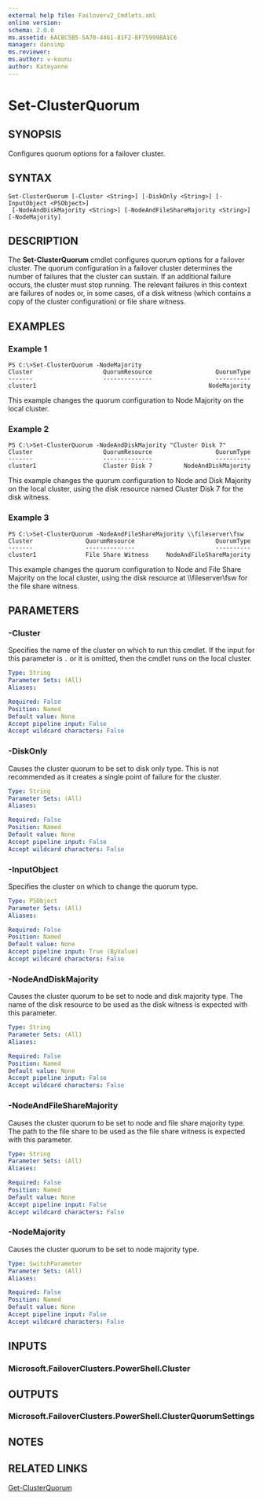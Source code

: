```yaml
---
external help file: Failoverv2_Cmdlets.xml
online version: 
schema: 2.0.0
ms.assetid: 6ACBC5B5-5A70-4461-81F2-BF759998A1C6
manager: dansimp
ms.reviewer:
ms.author: v-kaunu
author: Kateyanne
---
```


# Set-ClusterQuorum

## SYNOPSIS
Configures quorum options for a failover cluster.

## SYNTAX

```
Set-ClusterQuorum [-Cluster <String>] [-DiskOnly <String>] [-InputObject <PSObject>]
 [-NodeAndDiskMajority <String>] [-NodeAndFileShareMajority <String>] [-NodeMajority]
```

## DESCRIPTION
The **Set-ClusterQuorum** cmdlet configures quorum options for a failover cluster.
The quorum configuration in a failover cluster determines the number of failures that the cluster can sustain.
If an additional failure occurs, the cluster must stop running.
The relevant failures in this context are failures of nodes or, in some cases, of a disk witness (which contains a copy of the cluster configuration) or file share witness.

## EXAMPLES

### Example 1
```
PS C:\>Set-ClusterQuorum -NodeMajority
Cluster                    QuorumResource                  QuorumType 
-------                    --------------                  ---------- 
cluster1                                                 NodeMajority
```

This example changes the quorum configuration to Node Majority on the local cluster.

### Example 2
```
PS C:\>Set-ClusterQuorum -NodeAndDiskMajority "Cluster Disk 7"
Cluster                    QuorumResource                  QuorumType 
-------                    --------------                  ---------- 
cluster1                   Cluster Disk 7         NodeAndDiskMajority
```

This example changes the quorum configuration to Node and Disk Majority on the local cluster, using the disk resource named Cluster Disk 7 for the disk witness.

### Example 3
```
PS C:\>Set-ClusterQuorum -NodeAndFileShareMajority \\fileserver\fsw
Cluster               QuorumResource                       QuorumType 
-------               --------------                       ---------- 
cluster1              File Share Witness     NodeAndFileShareMajority
```

This example changes the quorum configuration to Node and File Share Majority on the local cluster, using the disk resource at \\\\fileserver\fsw for the file share witness.

## PARAMETERS

### -Cluster
Specifies the name of the cluster on which to run this cmdlet.
If the input for this parameter is `.` or it is omitted, then the cmdlet runs on the local cluster.

```yaml
Type: String
Parameter Sets: (All)
Aliases: 

Required: False
Position: Named
Default value: None
Accept pipeline input: False
Accept wildcard characters: False
```

### -DiskOnly
Causes the cluster quorum to be set to disk only type.
This is not recommended as it creates a single point of failure for the cluster.

```yaml
Type: String
Parameter Sets: (All)
Aliases: 

Required: False
Position: Named
Default value: None
Accept pipeline input: False
Accept wildcard characters: False
```

### -InputObject
Specifies the cluster on which to change the quorum type.

```yaml
Type: PSObject
Parameter Sets: (All)
Aliases: 

Required: False
Position: Named
Default value: None
Accept pipeline input: True (ByValue)
Accept wildcard characters: False
```

### -NodeAndDiskMajority
Causes the cluster quorum to be set to node and disk majority type.
The name of the disk resource to be used as the disk witness is expected with this parameter.

```yaml
Type: String
Parameter Sets: (All)
Aliases: 

Required: False
Position: Named
Default value: None
Accept pipeline input: False
Accept wildcard characters: False
```

### -NodeAndFileShareMajority
Causes the cluster quorum to be set to node and file share majority type.
The path to the file share to be used as the file share witness is expected with this parameter.

```yaml
Type: String
Parameter Sets: (All)
Aliases: 

Required: False
Position: Named
Default value: None
Accept pipeline input: False
Accept wildcard characters: False
```

### -NodeMajority
Causes the cluster quorum to be set to node majority type.

```yaml
Type: SwitchParameter
Parameter Sets: (All)
Aliases: 

Required: False
Position: Named
Default value: None
Accept pipeline input: False
Accept wildcard characters: False
```

## INPUTS

### Microsoft.FailoverClusters.PowerShell.Cluster

## OUTPUTS

### Microsoft.FailoverClusters.PowerShell.ClusterQuorumSettings

## NOTES

## RELATED LINKS

[Get-ClusterQuorum](./Get-ClusterQuorum.md)

